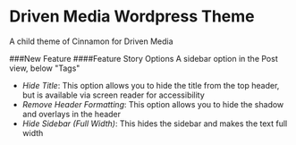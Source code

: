 # Driven Media Wordpress Theme
A child theme of Cinnamon for Driven Media

###New Feature
####Feature Story Options
A sidebar option in the Post view, below "Tags"
* *Hide Title*: This option allows you to hide the title from the top header, but is available via screen reader for accessibility
* *Remove Header Formatting*: This option allows you to hide the shadow and overlays in the header
* *Hide Sidebar (Full Width)*: This hides the sidebar and makes the text full width
